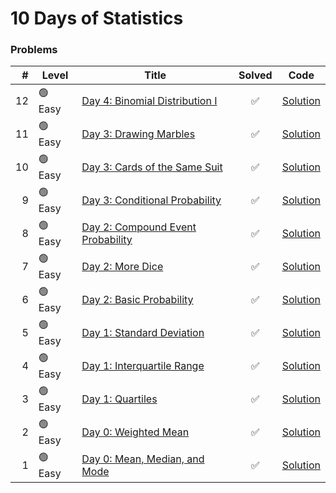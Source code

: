 # 10 Days of Statistics

### Problems

|  # | Level   | Title                                                                                                       |       Solved       |                      Code                       |
|---:|---------|-------------------------------------------------------------------------------------------------------------|:------------------:|:-----------------------------------------------:|
| 12 | 🟢 Easy | [Day 4: Binomial Distribution I](https://www.hackerrank.com/challenges/s10-binomial-distribution-1/problem) | :white_check_mark: |  [Solution](Day-4/Binomial-Distribution-I.php)  |
| 11 | 🟢 Easy | [Day 3: Drawing Marbles](https://www.hackerrank.com/challenges/s10-mcq-6/problem)                           | :white_check_mark: |      [Solution](Day-3/Drawing-Marbles.md)       |
| 10 | 🟢 Easy | [Day 3: Cards of the Same Suit](https://www.hackerrank.com/challenges/s10-mcq-5/problem)                    | :white_check_mark: |   [Solution](Day-3/Cards-of-the-Same-Suit.md)   |
|  9 | 🟢 Easy | [Day 3: Conditional Probability](https://www.hackerrank.com/challenges/s10-mcq-4/problem)                   | :white_check_mark: |  [Solution](Day-3/Conditional-Probability.md)   |
|  8 | 🟢 Easy | [Day 2: Compound Event Probability](https://www.hackerrank.com/challenges/s10-mcq-3/problem)                | :white_check_mark: | [Solution](Day-2/Compound-Event-Probability.md) |
|  7 | 🟢 Easy | [Day 2: More Dice](https://www.hackerrank.com/challenges/s10-mcq-2/problem)                                 | :white_check_mark: |         [Solution](Day-2/More-Dice.md)          |
|  6 | 🟢 Easy | [Day 2: Basic Probability](https://www.hackerrank.com/challenges/s10-mcq-1/problem)                         | :white_check_mark: |     [Solution](Day-2/Basic-Probability.md)      |
|  5 | 🟢 Easy | [Day 1: Standard Deviation](https://www.hackerrank.com/challenges/s10-standard-deviation/problem)           | :white_check_mark: |    [Solution](Day-1/Standard-Deviation.php)     |
|  4 | 🟢 Easy | [Day 1: Interquartile Range](https://www.hackerrank.com/challenges/s10-interquartile-range/problem)         | :white_check_mark: |    [Solution](Day-1/Interquartile-Range.php)    |
|  3 | 🟢 Easy | [Day 1: Quartiles](https://www.hackerrank.com/challenges/s10-quartiles/problem)                             | :white_check_mark: |         [Solution](Day-1/Quartiles.php)         |
|  2 | 🟢 Easy | [Day 0: Weighted Mean](https://www.hackerrank.com/challenges/s10-weighted-mean/problem)                     | :white_check_mark: |       [Solution](Day-0/Weighted-Mean.php)       |
|  1 | 🟢 Easy | [Day 0: Mean, Median, and Mode](https://www.hackerrank.com/challenges/s10-basic-statistics/problem)         | :white_check_mark: |   [Solution](Day-0/Mean-Median-and-Mode.php)    |
